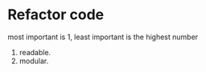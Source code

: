 # Refactor code
most important is 1, least important is the highest number
  1. readable.
  2. modular.